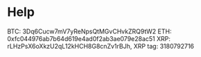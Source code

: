 # Help
BTC: 3Dq6Cucw7mV7yReNpsQtMGvCHvkZRQ9tW2 ETH: 0xfc044976ab7b64d619e4ad0f2ab3ae079e28ac51 XRP: rLHzPsX6oXkzU2qL12kHCH8G8cnZv1rBJh, XRP tag: 3180792716
